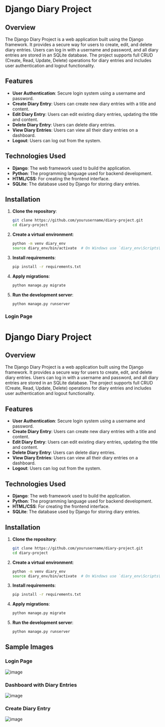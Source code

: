 # Django Diary Project

## Overview

The Django Diary Project is a web application built using the Django framework. It provides a secure way for users to create, edit, and delete diary entries. Users can log in with a username and password, and all diary entries are stored in an SQLite database. The project supports full CRUD (Create, Read, Update, Delete) operations for diary entries and includes user authentication and logout functionality.

## Features

- **User Authentication**: Secure login system using a username and password.
- **Create Diary Entry**: Users can create new diary entries with a title and content.
- **Edit Diary Entry**: Users can edit existing diary entries, updating the title and content.
- **Delete Diary Entry**: Users can delete diary entries.
- **View Diary Entries**: Users can view all their diary entries on a dashboard.
- **Logout**: Users can log out from the system.

## Technologies Used

- **Django**: The web framework used to build the application.
- **Python**: The programming language used for backend development.
- **HTML/CSS**: For creating the frontend interface.
- **SQLite**: The database used by Django for storing diary entries.

## Installation

1. **Clone the repository**:
    ```bash
    git clone https://github.com/yourusername/diary-project.git
    cd diary-project
    ```

2. **Create a virtual environment**:
    ```bash
    python -m venv diary_env
    source diary_env/bin/activate  # On Windows use `diary_env\Scripts\activate`
    ```

3. **Install requirements**:
    ```bash
    pip install -r requirements.txt
    ```

4. **Apply migrations**:
    ```bash
    python manage.py migrate
    ```

5. **Run the development server**:
    ```bash
    python manage.py runserver
    ```

### Login Page
# Django Diary Project

## Overview

The Django Diary Project is a web application built using the Django framework. It provides a secure way for users to create, edit, and delete diary entries. Users can log in with a username and password, and all diary entries are stored in an SQLite database. The project supports full CRUD (Create, Read, Update, Delete) operations for diary entries and includes user authentication and logout functionality.

## Features

- **User Authentication**: Secure login system using a username and password.
- **Create Diary Entry**: Users can create new diary entries with a title and content.
- **Edit Diary Entry**: Users can edit existing diary entries, updating the title and content.
- **Delete Diary Entry**: Users can delete diary entries.
- **View Diary Entries**: Users can view all their diary entries on a dashboard.
- **Logout**: Users can log out from the system.

## Technologies Used

- **Django**: The web framework used to build the application.
- **Python**: The programming language used for backend development.
- **HTML/CSS**: For creating the frontend interface.
- **SQLite**: The database used by Django for storing diary entries.

## Installation

1. **Clone the repository**:
    ```bash
    git clone https://github.com/yourusername/diary-project.git
    cd diary-project
    ```

2. **Create a virtual environment**:
    ```bash
    python -m venv diary_env
    source diary_env/bin/activate  # On Windows use `diary_env\Scripts\activate`
    ```

3. **Install requirements**:
    ```bash
    pip install -r requirements.txt
    ```

4. **Apply migrations**:
    ```bash
    python manage.py migrate
    ```

5. **Run the development server**:
    ```bash
    python manage.py runserver
    ```

## Sample Images

### Login Page
![image](https://github.com/PraveenGupta11001/Django-Diary-Project/assets/105053871/297d1c15-98a0-4a3d-b545-1fccc9f9842d)

### Dashboard with Diary Entries
![image](https://github.com/PraveenGupta11001/Django-Diary-Project/assets/105053871/9190a390-5d77-4830-a24c-79d6bd1aa53c)

### Create Diary Entry
![image](https://github.com/PraveenGupta11001/Django-Diary-Project/assets/105053871/c6ebe601-c5d2-403c-8154-2f983c00efd4)
